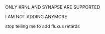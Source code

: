 ONLY KRNL AND SYNAPSE ARE SUPPORTED

I AM NOT ADDING ANYMORE

stop telling me to add fluxus retards
